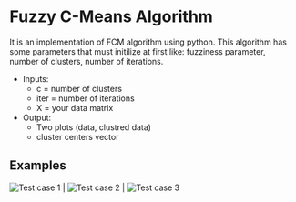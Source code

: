 # Fuzzy C-Means Algorithm
It is an implementation of FCM algorithm using python.
This algorithm has some parameters that must initilize at first like: fuzziness parameter, number of clusters, number of iterations.
 * Inputs:  
    - c = number of clusters
    - iter = number of iterations
    - X = your data matrix
* Output:
    - Two plots (data, clustred data)  
    - cluster centers vector
## Examples
![Test case 1](https://github.com/MhmDSmdi/Fuzzy-c-mean-clustering/raw/master/other/3-out.png) | ![Test case 2](https://github.com/MhmDSmdi/Fuzzy-c-mean-clustering/raw/master/other/4-out.png) | ![Test case 3](https://github.com/MhmDSmdi/Fuzzy-c-mean-clustering/raw/master/other/10-out.png)

